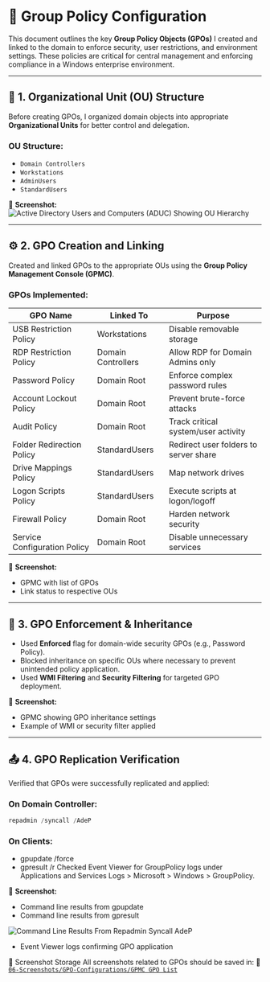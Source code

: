 # 🔧 Group Policy Configuration

This document outlines the key **Group Policy Objects (GPOs)** I created and linked to the domain to enforce security, user restrictions, and environment settings. These policies are critical for central management and enforcing compliance in a Windows enterprise environment.

---

## 🧱 1. Organizational Unit (OU) Structure

Before creating GPOs, I organized domain objects into appropriate **Organizational Units** for better control and delegation.

### OU Structure:
- `Domain Controllers`
- `Workstations`
- `AdminUsers`
- `StandardUsers`

📸 **Screenshot:**
![Active Directory Users and Computers (ADUC) Showing OU Hierarchy](https://github.com/user-attachments/assets/f58420e2-e67f-497b-9862-ce4a8be2a78a)

---

## ⚙️ 2. GPO Creation and Linking

Created and linked GPOs to the appropriate OUs using the **Group Policy Management Console (GPMC)**.

### GPOs Implemented:
| GPO Name                     | Linked To           | Purpose                                 |
|------------------------------|---------------------|-----------------------------------------|
| USB Restriction Policy       | Workstations        | Disable removable storage               |
| RDP Restriction Policy       | Domain Controllers  | Allow RDP for Domain Admins only        |
| Password Policy              | Domain Root         | Enforce complex password rules          |
| Account Lockout Policy       | Domain Root         | Prevent brute-force attacks             |
| Audit Policy                 | Domain Root         | Track critical system/user activity     |
| Folder Redirection Policy    | StandardUsers       | Redirect user folders to server share   |
| Drive Mappings Policy        | StandardUsers       | Map network drives                      |
| Logon Scripts Policy         | StandardUsers       | Execute scripts at logon/logoff         |
| Firewall Policy              | Domain Root         | Harden network security                 |
| Service Configuration Policy | Domain Root         | Disable unnecessary services            |

📸 **Screenshot:**
- GPMC with list of GPOs  
- Link status to respective OUs

---

## 🔁 3. GPO Enforcement & Inheritance

- Used **Enforced** flag for domain-wide security GPOs (e.g., Password Policy).
- Blocked inheritance on specific OUs where necessary to prevent unintended policy application.
- Used **WMI Filtering** and **Security Filtering** for targeted GPO deployment.

📸 **Screenshot:**
- GPMC showing GPO inheritance settings  
- Example of WMI or security filter applied

---

## 📤 4. GPO Replication Verification

Verified that GPOs were successfully replicated and applied:

### On Domain Controller:
```powershell
repadmin /syncall /AdeP
```

### On Clients:
- gpupdate /force
- gpresult /r
Checked Event Viewer for GroupPolicy logs under Applications and Services Logs > Microsoft > Windows > GroupPolicy.

📸 **Screenshot:**
- Command line results from gpupdate
- Command line results from gpresult

![Command Line Results From Repadmin Syncall AdeP](https://github.com/user-attachments/assets/e6cb722d-b5fc-41ca-973a-22f2f56adfc1)

- Event Viewer logs confirming GPO application

📁 Screenshot Storage
All screenshots related to GPOs should be saved in:
📂 [`06-Screenshots/GPO-Configurations/GPMC GPO List`](https://github.com/Hugh-Kumbi/Hugh-Kumbi-Active-Directory-Lab/blob/main/06-Screenshots/GPO-Configurations/VI.%20GPMC%20GPO%20List.md)
